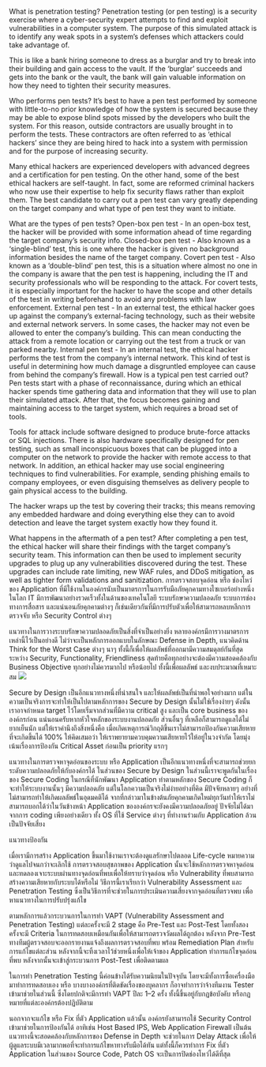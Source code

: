 What is penetration testing?
Penetration testing (or pen testing) is a security exercise where a cyber-security expert attempts to find and exploit vulnerabilities in a computer system. The purpose of this simulated attack is to identify any weak spots in a system’s defenses which attackers could take advantage of.

This is like a bank hiring someone to dress as a burglar and try to break into their building and gain access to the vault. If the ‘burglar’ succeeds and gets into the bank or the vault, the bank will gain valuable information on how they need to tighten their security measures.

Who performs pen tests?
It’s best to have a pen test performed by someone with little-to-no prior knowledge of how the system is secured because they may be able to expose blind spots missed by the developers who built the system. For this reason, outside contractors are usually brought in to perform the tests. These contractors are often referred to as ‘ethical hackers’ since they are being hired to hack into a system with permission and for the purpose of increasing security.

Many ethical hackers are experienced developers with advanced degrees and a certification for pen testing. On the other hand, some of the best ethical hackers are self-taught. In fact, some are reformed criminal hackers who now use their expertise to help fix security flaws rather than exploit them. The best candidate to carry out a pen test can vary greatly depending on the target company and what type of pen test they want to initiate.

What are the types of pen tests?
Open-box pen test - In an open-box test, the hacker will be provided with some information ahead of time regarding the target company’s security info.
Closed-box pen test - Also known as a ‘single-blind’ test, this is one where the hacker is given no background information besides the name of the target company.
Covert pen test - Also known as a ‘double-blind’ pen test, this is a situation where almost no one in the company is aware that the pen test is happening, including the IT and security professionals who will be responding to the attack. For covert tests, it is especially important for the hacker to have the scope and other details of the test in writing beforehand to avoid any problems with law enforcement.
External pen test - In an external test, the ethical hacker goes up against the company’s external-facing technology, such as their website and external network servers. In some cases, the hacker may not even be allowed to enter the company’s building. This can mean conducting the attack from a remote location or carrying out the test from a truck or van parked nearby.
Internal pen test - In an internal test, the ethical hacker performs the test from the company’s internal network. This kind of test is useful in determining how much damage a disgruntled employee can cause from behind the company’s firewall.
How is a typical pen test carried out?
Pen tests start with a phase of reconnaissance, during which an ethical hacker spends time gathering data and information that they will use to plan their simulated attack. After that, the focus becomes gaining and maintaining access to the target system, which requires a broad set of tools.

Tools for attack include software designed to produce brute-force attacks or SQL injections. There is also hardware specifically designed for pen testing, such as small inconspicuous boxes that can be plugged into a computer on the network to provide the hacker with remote access to that network. In addition, an ethical hacker may use social engineering techniques to find vulnerabilities. For example, sending phishing emails to company employees, or even disguising themselves as delivery people to gain physical access to the building.

The hacker wraps up the test by covering their tracks; this means removing any embedded hardware and doing everything else they can to avoid detection and leave the target system exactly how they found it.

What happens in the aftermath of a pen test?
After completing a pen test, the ethical hacker will share their findings with the target company’s security team. This information can then be used to implement security upgrades to plug up any vulnerabilities discovered during the test. These upgrades can include rate limiting, new WAF rules, and DDoS mitigation, as well as tighter form validations and sanitization.
การตรวจสอบจุดอ่อน หรือ ช่องโหว่ของ Application ที่มีใช้งานในองค์กรนับเป็นมาตรการในการรับมือภัยคุกคามทางไซเบอร์อย่างหนึ่ง ในโลก IT มีการพัฒนาอย่างรวดเร็วทั้งในด้านของเทคโนโลยี ระบบรักษาความปลอดภัย ระบบการช่องทางการสื่อสาร และแน่นอนภัยคุกคามต่างๆ ก็เช่นเดียวกันที่มีการปรับตัวเพื่อให้สามารถหลบหลีกการตรวจจับ หรือ Security Control ต่างๆ

แนวทางในการวางระบบรักษาความปลอดภัยเป็นสิ่งที่จำเป็นอย่างยิ่ง หลายองค์กรมีการวางมาตรการเหล่านี้ไว้เป็นอย่างดี ไม่ว่าจะเป็นหลักการออกแบบในลักษณะ Defense in Depth, แนวคิดด้าน Think for the Worst Case ต่างๆ นาๆ ทั้งนี้ก็เพื่อให้ผลลัพธ์ที่ออกมามีความสมดุลย์กันที่สุดระหว่าง Security, Functionality, Friendliness สุดท้ายคือทุกอย่างจะต้องมีความสอดคล้องกับ Business Objective ทุกอย่างไม่ควรมากไป หรือน้อยไป ทั้งนี้เพื่อผลลัพธ์ และงบประมาณที่เหมาะสม
<img src='https://miro.medium.com/v2/resize:fit:828/format:webp/1*5FUBVn27O_0rW63aFnkYKw.png'>

Secure by Design เป็นอีกแนวทางหนึ่งที่น่าสนใจ และให้ผลลัพธ์เป็นที่น่าพอใจอย่างมาก แต่ในความเป็นจริงการจะทำให้เป็นไปตามหลักการของ Secure by Design นั้นไม่ใช่เรื่องง่ายๆ ดังนั้น เราอาจกำหนด target ไว้โดยเริ่มจากส่วนที่มีความ critical สูง และเป็น core business ขององค์กรก่อน แน่นอนครับหากหัวใจหลักของระบบงานปลอดภัย ส่วนอื่นๆ ที่เหลือก็สามารถดูแลได้ไม่ยากเย็นนัก แต่ให้เราคำนึงถึงสิ่งหนึ่งคือ เมื่อเกิดเหตุการณ์วิกฤติขึ้นเราไม่สามารถป้องกันความเสียหายที่จะเกิดขึ้นได้ 100% ให้คิดเสมอว่า ให้เราพยายามควบคุมความเสียหายไว้ให้อยู่ในวงจำกัด โดยมุ่งเน้นเรื่องการป้องกัน Critical Asset ก่อนเป็น priority แรกๆ

แนวทางในการตรวจหาจุดอ่อนของระบบ หรือ Application เป็นอีกแนวทางหนึ่งที่จะสามารถช่วยยกระดับความปลอดภัยให้กับองค์กรได้ ในส่วนของ Secure by Design ในส่วนนี้เราจะพูดกันในเรื่องของ Secure Coding ในกรณีที่นักพัฒนา Application ทำตามหลักของ Secure Coding ก็จะทำให้ระบบงานนั้นๆ มีความปลอดภัย แต่ในโลกความเป็นจริงไม่ง่ายอย่างที่คิด มีปัจจัยหลายๆ อย่างที่ไม่สามารถทำให้เกิดผลลัพธ์ในอุดมคติได้ จากที่กล่าวมาในข้างต้นภัยคุกคามเกิดใหม่ทุกวันทำให้เราไม่สามารถบอกได้ว่าในวันข้างหน้า Application ขององค์กรจะยังคงมีความปลอดภัยอยู่ ปัจจัยไม่ได้มาจากการ coding เพียงอย่างเดียว ทั้ง OS ที่ใช้ Service ต่างๆ ที่ทำงานร่วมกับ Application ล้วนเป็นปัจจัยเสี่ยง

แนวทางป้องกัน

เมื่อเรามีการสร้าง Application ขึ้นมาใช้งานเราจะต้องดูแลรักษาไปตลอด Life-cycle หมายความว่าดูแลไปจนกว่าจะเลิกใช้ การตรวจสอบสุขภาพของ Application นั้นจะใช้หลักการตรวจหาจุดอ่อน และทดลองเจาะระบบผ่านทางจุดอ่อนที่พบเพื่อให้ทราบว่าจุดอ่อน หรือ Vulnerability ที่พบสามารถสร้างความเสียหายกับระบบได้หรือไม่ วิธีการนี้เราเรียกว่า Vulnerability Assessment และ Penetration Testing ซึ่งเป็นวิธีการที่จะช่วยในการประเมินความเสี่ยงจากจุดอ่อนที่ตรวจพบ เพื่อหาแนวทางในการปรับปรุ่งแก้ไข

ตามหลักการแล้วกระบวนการในการทำ VAPT (Vulnerability Assessment and Penetration Testing) แต่ละครั้งจะมี 2 stage คือ Pre-Test และ Post-Test โดยทั้งสองครั้งจะมี Criteria ในการทดสอบเหมือนกันเพื่อให้สามารถตรวจวัดผลได้ถูกต้อง หลังจาก Pre-Test ทางทีมผู้ตรวจสอบจะออกรายงานแจ้งถึงผลการตรวจสอบที่พบ พร้อม Remediation Plan สำหรับการแก้ไขแต่ละส่วน หลังจากนี้จะทิ้งเวลาไว้ช่วยหนึ่งเพื่อให้เจ้าของ Application ทำการแก้ไขจุดอ่อนที่พบ หลังจากนั้นจะเข้าสู่กระบวนการ Post-Test เพื่อติดตามผล

ในการทำ Penetration Testing นี้ค่อนข้างได้รับความนิยมในปัจจุบัน โดยจะมีทั้งการซื้อเครื่องมือมาทำการทดสอบเอง หรือ บางบางองค์กรที่ติดขัดเรื่องของบุคลากร ก็อาจทำการว่าจ้างทีมงาน Tester เข้ามาช่วยในส่วนนี้ ซึ่งโดยปกติจะมีการทำ VAPT ปีละ 1–2 ครั้ง ทั้งนี้ขึ้นอยู่กับกฏข้อบังคับ หรือกฏหมายที่แต่ละองค์กรต้องปฏิบัติตาม

นอกจากจะแก้ไข หรือ Fix ที่ตัว Application แล้วนั้น องค์กรยังสามารถใช้ Security Control เข้ามาช่วยในการป้องกันได้ อาทิเช่น Host Based IPS, Web Application Firewall เป็นต้น แนวทางนี้จะสอดคล้องกับหลักการของ Defense in Depth จะช่วยในการ Delay Attack เพื่อให้ผู้ดูแลระบบมีเวลามากพอที่จะทำการแก้ไขหาทางรับมือได้ทัน แต่ทั้งนี้ก็ควรทำการ Fix ที่ตัว Application ในส่วนของ Source Code, Patch OS จะเป็นการปิดช่องโหว่ได้ดีที่สุด
